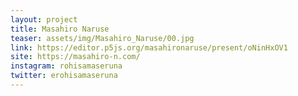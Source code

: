 ```yaml
---
layout: project
title: Masahiro Naruse
teaser: assets/img/Masahiro_Naruse/00.jpg
link: https://editor.p5js.org/masahironaruse/present/oNinHxOV1
site: https://masahiro-n.com/
instagram: rohisamaseruna
twitter: erohisamaseruna
---
```

